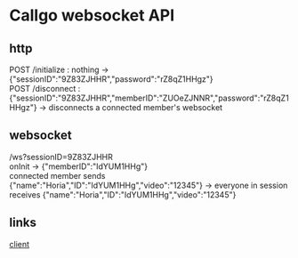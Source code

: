 # Callgo websocket API
## http
POST /initialize : nothing -> {"sessionID":"9Z83ZJHHR","password":"rZ8qZ1HHgz"} \
POST /disconnect : {"sessionID":"9Z83ZJHHR","memberID":"ZUOeZJNNR","password":"rZ8qZ1HHgz"} -> disconnects a connected member's websocket
## websocket
/ws?sessionID=9Z83ZJHHR \
onInit -> {"memberID":"IdYUM1HHg"} \
connected member sends {"name":"Horia","ID":"IdYUM1HHg","video":"12345"} -> everyone in session receives {"name":"Horia","ID":"IdYUM1HHg","video":"12345"}
## links
[client](https://github.com/HoriaBosoanca/callgo-client)